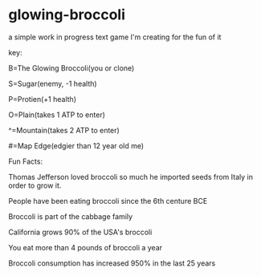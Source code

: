 # glowing-broccoli
a simple work in progress text game I'm creating for the fun of it

key:

B=The Glowing Broccoli(you or clone)

S=Sugar(enemy, -1 health)

P=Protien(+1 health)

O=Plain(takes 1 ATP to enter)

^=Mountain(takes 2 ATP to enter)

#=Map Edge(edgier than 12 year old me)


Fun Facts:

Thomas Jefferson loved broccoli so much he imported seeds from Italy in order to grow it.

People have been eating broccoli since the 6th centure BCE

Broccoli is part of the cabbage family

California grows 90% of the USA's broccoli

You eat more than 4 pounds of broccoli a year

Broccoli consumption has increased 950% in the last 25 years
